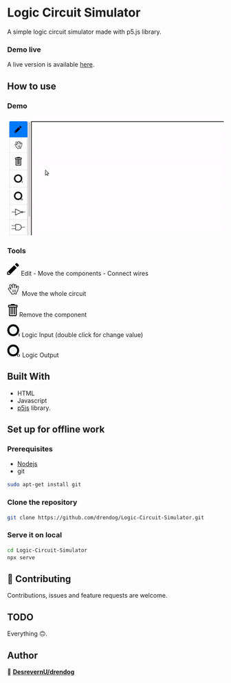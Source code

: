 # Logic Circuit Simulator
A simple logic circuit simulator made with p5.js library.

### Demo live
A live version is available [here](https://drendog.github.io/Logic-Circuit-Simulator/).

## How to use
### Demo
![](demo.gif)

### Tools
![](simulator/img/pencil.svg) Edit - Move the components - Connect wires

![](simulator/img/hand.png) Move the whole circuit

![](simulator/img/trashcan.svg) Remove the component

![](simulator/img/LogicInput.png) Logic Input (double click for change value)

![](simulator/img/LogicOutput.png) Logic Output

## Built With
* HTML
* Javascript
* [p5js](https://github.com/processing/p5.js) library.

## Set up for offline work
### Prerequisites
* [Nodejs](https://nodejs.org)
* git
```bash
sudo apt-get install git
```

### Clone the repository
```bash
git clone https://github.com/drendog/Logic-Circuit-Simulator.git
```

### Serve it on local
```bash
cd Logic-Circuit-Simulator
npx serve
```
## 🤝 Contributing
Contributions, issues and feature requests are welcome.

## TODO
Everything 🙃.

## Author
👤 **[DesrevernU/drendog](https://github.com/drendog)**
